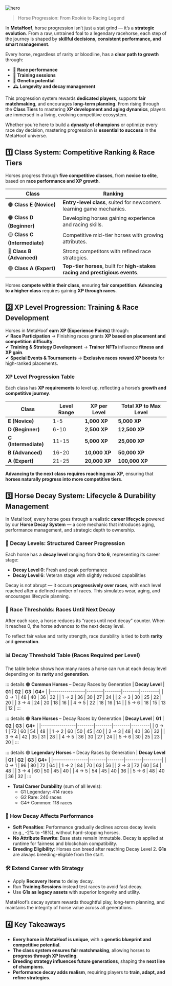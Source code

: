 ![hero](/img/banners/HORSES_PROGRESSION.png)

> Horse Progression: From Rookie to Racing Legend

In **MetaHoof**, horse progression isn’t just a stat grind — it’s a **strategic evolution**. From a raw, untrained foal to a legendary racehorse, each step of the journey is shaped by **skillful decisions, consistent performance, and smart management**.

Every horse, regardless of rarity or bloodline, has a **clear path to growth** through:

- 🏁 **Race performance**
- 🧠 **Training sessions**
- 🧬 **Genetic potential**
- 🕰️ **Longevity and decay management**

This progression system rewards **dedicated players**, supports **fair matchmaking**, and encourages **long-term planning**. From rising through the **Class Tiers** to mastering **XP development and aging dynamics**, players are immersed in a living, evolving competitive ecosystem.

Whether you're here to build a **dynasty of champions** or optimize every race day decision, mastering progression is **essential to success** in the MetaHoof universe.

## 1️⃣ Class System: Competitive Ranking & Race Tiers

Horses progress through **five competitive classes**, from **novice to elite**, based on **race performance and XP
growth**.

| **Class**                     | **Ranking**                                                                   |
| ----------------------------- | ----------------------------------------------------------------------------- |
| 🟤 **Class E (Novice)**       | **Entry-level class**, suited for newcomers learning game mechanics.          |
| 🟠 **Class D (Beginner)**     | Developing horses gaining experience and racing skills.                       |
| 🟡 **Class C (Intermediate)** | Competitive mid-tier horses with growing attributes.                          |
| 🔵 **Class B (Advanced)**     | Strong competitors with refined race strategies.                              |
| 🟣 **Class A (Expert)**       | **Top-tier horses**, built for **high-stakes racing and prestigious events**. |

Horses **compete within their class**, ensuring **fair competition**. **Advancing to a higher class** requires gaining
**XP through races**.

## 2️⃣ XP Level Progression: Training & Race Development

Horses in MetaHoof **earn XP (Experience Points)** through:  
✔ **Race Participation** → Finishing races grants **XP based on placement and competition difficulty**.  
✔ **Training & Strategy Development** → **Trainer NFTs** influence **fitness and XP gain**.  
✔ **Special Events & Tournaments** → **Exclusive races reward XP boosts** for high-ranked placements.

### XP Level Progression Table

Each class has **XP requirements** to level up, reflecting a horse’s **growth and competitive journey**.

| **Class**            | **Level Range** | **XP per Level** | **Total XP to Max Level** |
| -------------------- | --------------- | ---------------- | ------------------------- |
| **E (Novice)**       | 1-5             | **1,000 XP**     | **5,000 XP**              |
| **D (Beginner)**     | 6-10            | **2,500 XP**     | **12,500 XP**             |
| **C (Intermediate)** | 11-15           | **5,000 XP**     | **25,000 XP**             |
| **B (Advanced)**     | 16-20           | **10,000 XP**    | **50,000 XP**             |
| **A (Expert)**       | 21-25           | **20,000 XP**    | **100,000 XP**            |

**Advancing to the next class requires reaching max XP**, ensuring that **horses naturally progress into more
competitive tiers**.

## 3️⃣ Horse Decay System: Lifecycle & Durability Management

In MetaHoof, every horse goes through a realistic **career lifecycle** powered by our **Horse Decay System** — a core mechanic that introduces aging, performance management, and strategic depth to ownership.

### 🔄 Decay Levels: Structured Career Progression

Each horse has a **decay level** ranging from **0 to 6**, representing its career stage:

- **Decay Level 0**: Fresh and peak performance
- **Decay Level 6**: Veteran stage with slightly reduced capabilities

Decay is not abrupt — it occurs **progressively over races**, with each level reached after a defined number of races. This simulates wear, aging, and encourages lifecycle planning.

### 🧮 Race Thresholds: Races Until Next Decay

After each race, a horse reduces its “races until next decay” counter. When it reaches 0, the horse advances to the next decay level.

To reflect fair value and rarity strength, race durability is tied to both **rarity** and **generation**.

### 📊 Decay Threshold Table (Races Required per Level)

The table below shows how many races a horse can run at each decay level depending on its **rarity** and **generation**.

::: details 🟤 **Common Horses** – Decay Races by Generation
| **Decay Level** | **G1** | **G2** | **G3** | **G4+** |
|-----------------|--------|--------|--------|---------|
| 0 → 1           | 48     | 40     | 36     | 32      |
| 1 → 2           | 36     | 30     | 27     | 24      |
| 2 → 3           | 30     | 25     | 22     | 20      |
| 3 → 4           | 24     | 20     | 18     | 16      |
| 4 → 5           | 22     | 18     | 16     | 14      |
| 5 → 6           | 18     | 15     | 13     | 12      |
:::

::: details 🟠 **Rare Horses** – Decay Races by Generation
| **Decay Level** | **G1** | **G2** | **G3** | **G4+** |
|-----------------|--------|--------|--------|---------|
| 0 → 1           | 72     | 60     | 54     | 48      |
| 1 → 2           | 60     | 50     | 45     | 40      |
| 2 → 3           | 48     | 40     | 36     | 32      |
| 3 → 4           | 42     | 35     | 31     | 28      |
| 4 → 5           | 36     | 30     | 27     | 24      |
| 5 → 6           | 30     | 25     | 23     | 20      |
:::

::: details 🟣 **Legendary Horses** – Decay Races by Generation
| **Decay Level** | **G1** | **G2** | **G3** | **G4+** |
|-----------------|--------|--------|--------|---------|
| 0 → 1           | 96     | 80     | 72     | 64      |
| 1 → 2           | 84     | 70     | 63     | 56      |
| 2 → 3           | 72     | 60     | 54     | 48      |
| 3 → 4           | 60     | 50     | 45     | 40      |
| 4 → 5           | 54     | 45     | 40     | 36      |
| 5 → 6           | 48     | 40     | 36     | 32      |
:::


- **Total Career Durability** (sum of all levels):
  - G1 Legendary: 414 races
  - G2 Rare: 240 races
  - G4+ Common: 118 races

### 📘 How Decay Affects Performance

- **Soft Penalties**: Performance gradually declines across decay levels (e.g., -2% to -18%), without hard-stopping horses.
- **No Attribute Rewrite**: Base stats remain immutable. Decay is applied at runtime for fairness and blockchain compatibility.
- **Breeding Eligibility**: Horses can breed after reaching Decay Level 2. **G1s** are always breeding-eligible from the start.

### 🛠️ Extend Career with Strategy

- Apply **Recovery Items** to delay decay.
- Run **Training Sessions** instead test races to avoid fast decay.
- Use **G1s as legacy assets** with superior longevity and utility.

MetaHoof’s decay system rewards thoughtful play, long-term planning, and maintains the integrity of horse value across all generations.

## 4️⃣ Key Takeaways

- **Every horse in MetaHoof is unique**, with a **genetic blueprint and competitive potential**.
- **The class system ensures fair matchmaking**, allowing horses to **progress through XP leveling**.
- **Breeding strategy influences future generations**, shaping the **next line of champions**.
- **Performance decay adds realism**, requiring players to **train, adapt, and refine strategies**.
